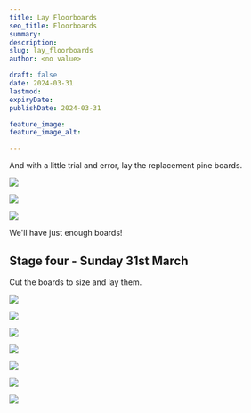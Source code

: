 ```yaml
---
title: Lay Floorboards
seo_title: Floorboards
summary: 
description: 
slug: lay_floorboards
author: <no value>

draft: false
date: 2024-03-31
lastmod: 
expiryDate: 
publishDate: 2024-03-31

feature_image: 
feature_image_alt: 

---
```



And with a little trial and error, lay the replacement pine boards.

![](/images/0521.jpeg)

![](/images/0522.jpeg)

![](/images/0524.jpeg)

We'll have just enough boards!

## Stage four - Sunday 31st March

Cut the boards to size and lay them.

![](/images/0525.jpeg)

![](/images/0526.jpeg)

![](/images/0527.jpeg)


![](/images/0529.jpeg)

![](/images/0530.jpeg)

![](/images/0531.jpeg)

![](/images/0532.jpeg)
